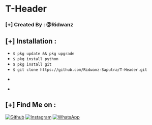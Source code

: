 # T-Header
### [+] Created By : @Ridwanz


## [+] Installation :

* ```$ pkg update && pkg upgrade```
* ```$ pkg install python```
* ```$ pkg install git```
* ```$ git clone https://github.com/Ridwanz-Saputra/T-Header.git```
* ```$ cd T-Header
* ```$ bash t-header.sh


## [+] Find Me on :

[![Github](https://img.shields.io/badge/Github-Ridwanz--Saputra-green?style=for-the-badge&logo=github)](https://github.com/ridwanz-saputra)
[![Instagram](https://img.shields.io/badge/Instagram-%40ridwanz_sptra-red?style=for-the-badge&logo=instagram)](https://www.instagram.com/ridwanz_sptra)
[![WhatsApp](https://img.shields.io/badge/WhatsApp-blue?style=for-the-badge&logo=whatsapp)](https://wa.me/+6285225416745)
